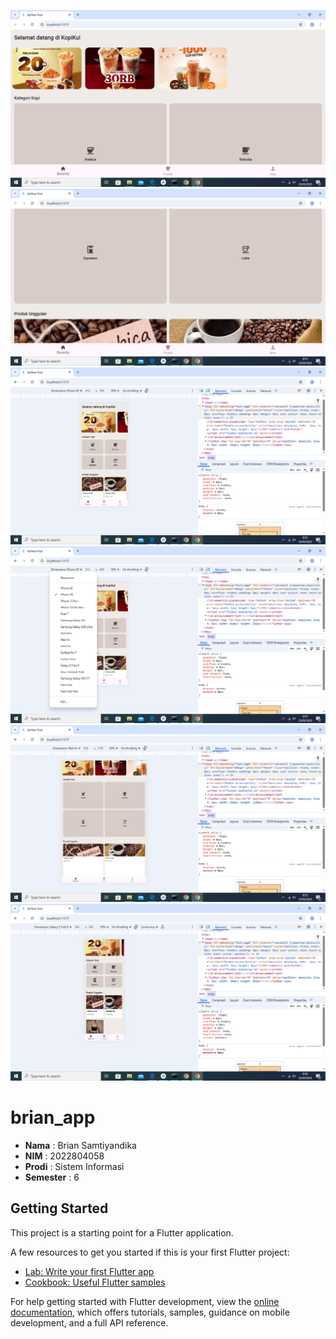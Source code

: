 ![alt text](https://github.com/BrianSamtiyandika/brianuts/blob/master/assets/Screenshot%20(1).png?raw=true)
![alt text](https://github.com/BrianSamtiyandika/brianuts/blob/master/assets/Screenshot%20(2).png?raw=true)
![alt text](https://github.com/BrianSamtiyandika/brianuts/blob/master/assets/Screenshot%20(3).png?raw=true)
![alt text](https://github.com/BrianSamtiyandika/brianuts/blob/master/assets/Screenshot%20(4).png?raw=true)
![alt text](https://github.com/BrianSamtiyandika/brianuts/blob/master/assets/Screenshot%20(5).png?raw=true)
![alt text](https://github.com/BrianSamtiyandika/brianuts/blob/master/assets/Screenshot%20(6).png?raw=true)
# brian_app

- **Nama**         : Brian Samtiyandika
- **NIM**          : 2022804058
- **Prodi**        : Sistem Informasi
- **Semester**     : 6

## Getting Started

This project is a starting point for a Flutter application.

A few resources to get you started if this is your first Flutter project:

- [Lab: Write your first Flutter app](https://docs.flutter.dev/get-started/codelab)
- [Cookbook: Useful Flutter samples](https://docs.flutter.dev/cookbook)

For help getting started with Flutter development, view the
[online documentation](https://docs.flutter.dev/), which offers tutorials,
samples, guidance on mobile development, and a full API reference.

